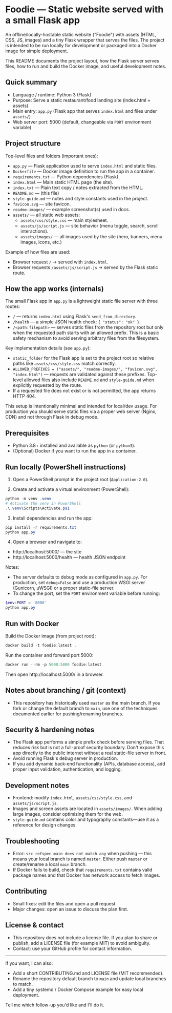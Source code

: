 # Foodie — Static website served with a small Flask app

An offline/locally-hostable static website ("Foodie") with assets (HTML, CSS, JS, images) and a tiny Flask wrapper that serves the files. The project is intended to be run locally for development or packaged into a Docker image for simple deployment.

This README documents the project layout, how the Flask server serves files, how to run and build the Docker image, and useful development notes.

## Quick summary

- Language / runtime: Python 3 (Flask)
- Purpose: Serve a static restaurant/food landing site (index.html + assets)
- Main entry: `app.py` (Flask app that serves `index.html` and files under `assets/`)
- Web server port: 5000 (default, changeable via `PORT` environment variable)

## Project structure

Top-level files and folders (important ones):

- `app.py` — Flask application used to serve `index.html` and static files.
- `Dockerfile` — Docker image definition to run the app in a container.
- `requirements.txt` — Python dependencies (Flask).
- `index.html` — Main static HTML page (the site).
- `index.txt` — Plain text copy / notes extracted from the HTML.
- `README.md` — (this file)
- `style-guide.md` — notes and style constants used in the project.
- `favicon.svg` — site favicon.
- `readme-images/` — example screenshot(s) used in docs.
- `assets/` — all static web assets:
  - `assets/css/style.css` — main stylesheet.
  - `assets/js/script.js` — site behavior (menu toggle, search, scroll interactions).
  - `assets/images/` — all images used by the site (hero, banners, menu images, icons, etc.)

Example of how files are used:

- Browser request `/` -> served with `index.html`.
- Browser requests `/assets/js/script.js` -> served by the Flask static route.

## How the app works (internals)

The small Flask app in `app.py` is a lightweight static file server with three routes:

- `/` — returns `index.html` using Flask's `send_from_directory`.
- `/health` — a simple JSON health check: `{ "status": "ok" }`.
- `/<path:filepath>` — serves static files from the repository root but only when the requested path starts with an allowed prefix. This is a basic safety mechanism to avoid serving arbitrary files from the filesystem.

Key implementation details (see `app.py`):

- `static_folder` for the Flask app is set to the project root so relative paths like `assets/css/style.css` match correctly.
- `ALLOWED_PREFIXES = ("assets/", "readme-images/", "favicon.svg", "index.html")` — requests are validated against these prefixes. Top-level allowed files also include `README.md` and `style-guide.md` when explicitly requested by the route.
- If a requested file does not exist or is not permitted, the app returns HTTP 404.

This setup is intentionally minimal and intended for local/dev usage. For production you should serve static files via a proper web server (Nginx, CDN) and not through Flask in debug mode.

## Prerequisites

- Python 3.8+ installed and available as `python` (or `python3`).
- (Optional) Docker if you want to run the app in a container.

## Run locally (PowerShell instructions)

1. Open a PowerShell prompt in the project root (`Application-2.0`).

2. Create and activate a virtual environment (PowerShell):

```powershell
python -m venv .venv
# Activate the venv in PowerShell
.\.venv\Scripts\Activate.ps1
```

3. Install dependencies and run the app:

```powershell
pip install -r requirements.txt
python app.py
```

4. Open a browser and navigate to:

- http://localhost:5000/ — the site
- http://localhost:5000/health — health JSON endpoint

Notes:

- The server defaults to debug mode as configured in `app.py`. For production, set `debug=False` and use a production WSGI server (Gunicorn, uWSGI) or a proper static-file server.
- To change the port, set the `PORT` environment variable before running:

```powershell
$env:PORT = '8080'
python app.py
```

## Run with Docker

Build the Docker image (from project root):

```powershell
docker build -t foodie:latest .
```

Run the container and forward port 5000:

```powershell
docker run --rm -p 5000:5000 foodie:latest
```

Then open http://localhost:5000/ in a browser.

## Notes about branching / git (context)

- This repository has historically used `master` as the main branch. If you fork or change the default branch to `main`, use one of the techniques documented earlier for pushing/renaming branches.

## Security & hardening notes

- The Flask app performs a simple prefix check before serving files. That reduces risk but is not a full-proof security boundary. Don't expose this app directly to the public internet without a real static-file server in front.
- Avoid running Flask's debug server in production.
- If you add dynamic back-end functionality (APIs, database access), add proper input validation, authentication, and logging.

## Development notes

- Frontend: modify `index.html`, `assets/css/style.css`, and `assets/js/script.js`.
- Images and screen assets are located in `assets/images/`. When adding large images, consider optimizing them for the web.
- `style-guide.md` contains color and typography constants—use it as a reference for design changes.

## Troubleshooting

- Error: `src refspec main does not match any` when pushing — this means your local branch is named `master`. Either push `master` or create/rename a local `main` branch.
- If Docker fails to build, check that `requirements.txt` contains valid package names and that Docker has network access to fetch images.

## Contributing

- Small fixes: edit the files and open a pull request.
- Major changes: open an issue to discuss the plan first.

## License & contact

- This repository does not include a license file. If you plan to share or publish, add a LICENSE file (for example MIT) to avoid ambiguity.
- Contact: use your GitHub profile for contact information.

---

If you want, I can also:

- Add a short CONTRIBUTING.md and LICENSE file (MIT recommended).
- Rename the repository default branch to `main` and update local branches to match.
- Add a tiny systemd / Docker Compose example for easy local deployment.

Tell me which follow-up you'd like and I'll do it.

